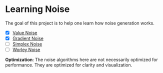 # Learning Noise

The goal of this project is to help one learn how noise generation works.

- [x] [Value Noise](https://en.wikipedia.org/wiki/Value_noise)
- [x] [Gradient Noise](https://en.wikipedia.org/wiki/Gradient_noise)
- [ ] [Simplex Noise](https://en.wikipedia.org/wiki/Simplex_noise)
- [ ] [Worley Noise](https://en.wikipedia.org/wiki/Worley_noise)

**Optimization**: The noise algorithms here are not necessarily optimized for performance. They are optimized for clarity and visualization.
